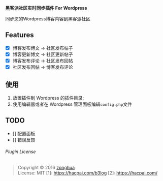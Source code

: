 **黑客派社区实时同步插件 For Wordpress**

同步您的Wordpress博客内容到黑客派社区

## Features 
* [x] 博客发布博文 -> 社区发布帖子
* [x] 博客更新博文 -> 社区更新帖子
* [x] 博客发布评论 -> 社区发布回帖
* [x] 社区发布回帖 -> 博客发布评论

##  使用
1. 放置插件到 Wordpress 的插件目录;
2. 使用编辑器或者在 Wordpress 管理面板编辑`config.php`文件

## TODO
* [] 配置面板
* [] 错误反馈

###### Plugin License
> Copyright © 2016 [zonghua](https://applehater.cn)  
> License: MIT
 [1]: https://hacpai.com/b3log
 [2]: https://hacpai.com/